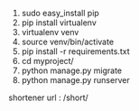 1) sudo easy_install pip
2) pip install virtualenv
3) virtualenv venv
4) source venv/bin/activate
5) pip install -r requirements.txt
6) cd myproject/
7) python manage.py migrate
8) python manage.py runserver

shortener url : /short/
